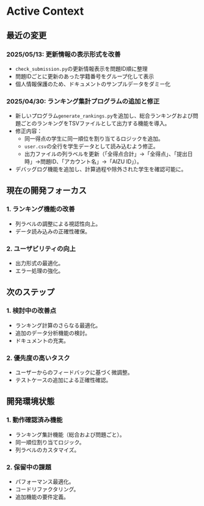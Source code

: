# Active Context

## 最近の変更

### 2025/05/13: 更新情報の表示形式を改善
- `check_submission.py`の更新情報表示を問題ID順に整理
- 問題IDごとに更新のあった学籍番号をグループ化して表示
- 個人情報保護のため、ドキュメントのサンプルデータをダミー化

### 2025/04/30: ランキング集計プログラムの追加と修正
- 新しいプログラム`generate_rankings.py`を追加し、総合ランキングおよび問題ごとのランキングをTSVファイルとして出力する機能を導入。
- 修正内容：
  - 同一得点の学生に同一順位を割り当てるロジックを追加。
  - `user.csv`の全行を学生データとして読み込むよう修正。
  - 出力ファイルの列ラベルを更新（「全得点合計」→「全得点」、「提出日時」→問題ID、「アカウント名」→「AIZU ID」）。
- デバッグログ機能を追加し、計算過程や除外された学生を確認可能に。

## 現在の開発フォーカス

### 1. ランキング機能の改善
- 列ラベルの調整による視認性向上。
- データ読み込みの正確性確保。

### 2. ユーザビリティの向上
- 出力形式の最適化。
- エラー処理の強化。

## 次のステップ

### 1. 検討中の改善点
- ランキング計算のさらなる最適化。
- 追加のデータ分析機能の検討。
- ドキュメントの充実。

### 2. 優先度の高いタスク
- ユーザーからのフィードバックに基づく微調整。
- テストケースの追加による正確性確認。

## 開発環境状態

### 1. 動作確認済み機能
- ランキング集計機能（総合および問題ごと）。
- 同一順位割り当てロジック。
- 列ラベルのカスタマイズ。

### 2. 保留中の課題
- パフォーマンス最適化。
- コードリファクタリング。
- 追加機能の要件定義。
